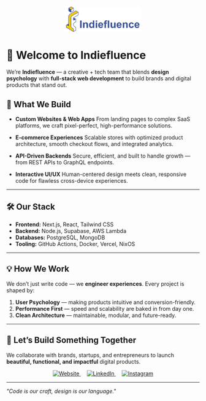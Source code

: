 <p align="center">
  <a href="https://indiefluence.in">
    <img src="../assets/indiefluence-logo.svg" alt="Indiefluence Logo" width="200" />
  </a>
</p>

# 👋 Welcome to Indiefluence

We’re **Indiefluence** — a creative + tech team that blends **design psychology** with **full-stack web development** to build brands and digital products that stand out.

## 🚀 What We Build

- **Custom Websites & Web Apps**
  From landing pages to complex SaaS platforms, we craft pixel-perfect, high-performance solutions.

- **E-commerce Experiences**
  Scalable stores with optimized product architecture, smooth checkout flows, and integrated analytics.

- **API-Driven Backends**
  Secure, efficient, and built to handle growth — from REST APIs to GraphQL endpoints.

- **Interactive UI/UX**
  Human-centered design meets clean, responsive code for flawless cross-device experiences.

---

## 🛠️ Our Stack

- **Frontend:** Next.js, React, Tailwind CSS
- **Backend:** Node.js, Supabase, AWS Lambda
- **Databases:** PostgreSQL, MongoDB
- **Tooling:** GitHub Actions, Docker, Vercel, NixOS

---

## 💡 How We Work

We don’t just write code — we **engineer experiences**.
Every project is shaped by:

1. **User Psychology** — making products intuitive and conversion-friendly.
2. **Performance First** — speed and scalability are baked in from day one.
3. **Clean Architecture** — maintainable, modular, and future-ready.

---

## 🤝 Let’s Build Something Together

We collaborate with brands, startups, and entrepreneurs to launch **beautiful, functional, and impactful** digital products.

<p align="center">
  <a href="https://indiefluence.in" target="_blank">
    <img src="https://indiefluence.in/assets/indiefluence-hinid-logo.svg" alt="Website" width="40" />
  </a>
  &nbsp;&nbsp;&nbsp;
  <a href="https://linkedin.com/company/indiefluence-in" target="_blank">
    <img src="https://img.icons8.com/?size=100&id=xuvGCOXi8Wyg&format=png&color=000000" alt="LinkedIn" width="40" />
  </a>
  &nbsp;&nbsp;&nbsp;
  <a href="https://instagram.com/indiefluence" target="_blank">
    <img src="https://img.icons8.com/?size=100&id=Xy10Jcu1L2Su&format=png&color=000000" alt="Instagram" width="40" />
  </a>
</p>

---

_"Code is our craft, design is our language."_
